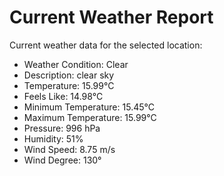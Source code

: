 # Current Weather Report
Current weather data for the selected location:
- Weather Condition: Clear
- Description: clear sky
- Temperature: 15.99°C
- Feels Like: 14.98°C
- Minimum Temperature: 15.45°C
- Maximum Temperature: 15.99°C
- Pressure: 996 hPa
- Humidity: 51%
- Wind Speed: 8.75 m/s
- Wind Degree: 130°
